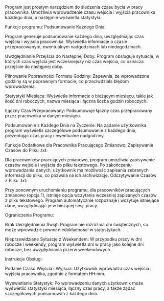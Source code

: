 Program jest prostym narzędziem do śledzenia czasu bycia w pracy pracownika. Umożliwia wprowadzenie czasu wejścia i wyjścia pracownika każdego dnia, a następnie wyświetla statystyki.

Funkcje programu:
Podsumowanie Każdego Dnia:

Program generuje podsumowanie każdego dnia, uwzględniając czas wejścia i wyjścia pracownika.
Wyświetla informacje o czasie przepracowanym, ewentualnym nadgodzinach lub niedogodzinach.

Uwzględnianie Przejścia do Następnej Doby:
Program obsługuje sytuacje, w których czas wyjścia jest wcześniejszy niż czas wejścia, co oznacza przejście do następnej doby.

Pilnowanie Poprawności Formatu Godziny:
Zapewnia, że wprowadzone godziny są w poprawnym formacie, co przeciwdziała błędom wprowadzenia.

Statystyki Miesiąca:
Wyświetla informacje o bieżącym miesiącu, takie jak ilość dni roboczych, nazwa miesiąca i łączna liczba godzin roboczych.

Łączny Czas Przepracowany:
Podsumowuje łączny czas przepracowany przez pracownika w danym miesiącu.

Podsumowanie z Każdego Dnia na Życzenie:
Na żądanie użytkownika program wyświetla szczegółowe podsumowanie z każdego dnia, prezentując czas pracy i ewentualne nadgodziny.

Funkcje Dodatkowe dla Pracownika Pracującego Zmianowo:
Zapisywanie Czasów do Pliku .txt:

Dla pracowników pracujących zmianowo, program umożliwia zapisywanie czasów wejścia i wyjścia do pliku tekstowego.
Po zakończeniu wprowadzania danych, użytkownik ma możliwość zapisania zebranych informacji do pliku, co pozwala na ich archiwizację.
Odczytywanie Czasów z Pliku .txt:

Przy ponownym uruchomieniu programu, dla pracowników pracujących zmianowo (opcja 1), istnieje opcja wczytania wcześniej zapisanych czasów z pliku tekstowego.
Program automatycznie rozpoznaje i wczytuje istniejące dane, uwzględniając je w bieżącej sesji pracy.

Ograniczenia Programu:

Brak Uwzględnienia Świąt:
Program nie rozróżnia dni świątecznych, co może wprowadzić pewne niedokładności w statystykach.

Nieprzewidziane Sytuacje z Weekendem:
W przypadku pracy w dni robocze i weekendy, program wyświetla dni w pracy jako kolejne dni robocze, bez uwzględniania przerw weekendowych.

Instrukcje Obsługi:

Podanie Czasu Wejścia i Wyjścia:
Użytkownik wprowadza czas wejścia i wyjścia pracownika, zgodnie z formatem HH:mm.

Wyświetlanie Statystyk:
Po wprowadzeniu danych użytkownik może wyświetlić statystyki miesiąca, łączny czas pracy, a także żądać szczegółowych podsumowań z każdego dnia.

